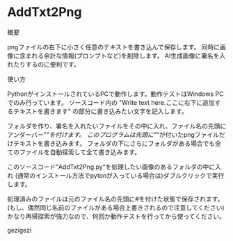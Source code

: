 # AddTxt2Png
概要

pngファイルの右下に小さく任意のテキストを書き込んで保存します。
同時に画像に含まれる余計な情報(プロンプトなど)を削除します。
AI生成画像に署名を入れたりするのに便利です。

使い方

PythonがインストールされているPCで動作します。動作テストはWindows PCでのみ行っています。
ソースコード内の
"Write text here.ここに右下に追加するテキストを書きます"
の部分に書き込みたい文字を記入します。

フォルダを作り、署名を入れたいファイルをその中に入れ、ファイル名の先頭にアンダーバー"_"を付けます。
このプログラムは先頭に"_"が付いたpngファイルだけテキストを書き込みます。
フォルダの下にさらにフォルダがある場合でも全てのファイルを自動探索して全て書き込みます。

このソースコード”AddTxt2Png.py”を処理したい画像のあるフォルダの中に入れ
(通常のインストール方法でpytonが入っている場合は)ダブルクリックで実行します。

処理済みのファイルは元のファイル名の先頭に#を付けた状態で保存されます。
(もし、偶然同じ名前のファイルがある場合上書きされるので注意してください)
かなり再帰探索が強力なので、何回か動作テストを行ってから使ってください。

gezigezi
